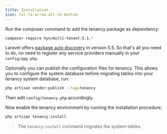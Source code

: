 ```yaml
---
title: Installation
icon: fal fa-arrow-alt-to-bottom
---
```

Run the composer command to add the tenancy package as dependency:

```bash
composer require hyn/multi-tenant:5.1.*
```

Laravel offers [package auto discovery](https://medium.com/@taylorotwell/package-auto-discovery-in-laravel-5-5-ea9e3ab20518)
in version 5.5. So that's all you need to do, no need to register any
service providers manually in your `config/app.php`.

Optionally you can publish the configuration files for tenancy. This allows you to configure
the system database before migrating tables into your tenancy system database, run:

```bash
php artisan vendor:publish --tag=tenancy
```

Then edit `config/tenancy.php` accordingly.

Now enable the tenancy environment by running the installation procedure;

```bash
php artisan tenancy:install
```

> The `tenancy:install` command migrates the system tables.
